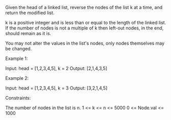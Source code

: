 Given the head of a linked list, reverse the nodes of the list k at a time, and return the modified list.

k is a positive integer and is less than or equal to the length of the linked list. If the number of nodes is not a multiple of k then left-out nodes, in the end, should remain as it is.

You may not alter the values in the list's nodes, only nodes themselves may be changed.

Example 1:

Input: head = [1,2,3,4,5], k = 2
Output: [2,1,4,3,5]

Example 2:

Input: head = [1,2,3,4,5], k = 3
Output: [3,2,1,4,5]

Constraints:

The number of nodes in the list is n.
1 <= k <= n <= 5000
0 <= Node.val <= 1000
